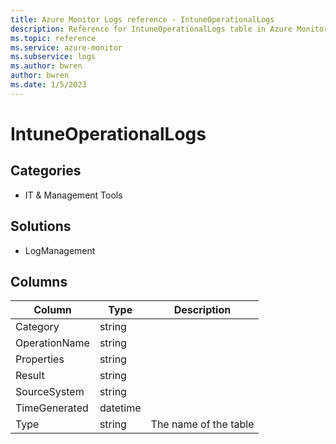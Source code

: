 ```yaml
---
title: Azure Monitor Logs reference - IntuneOperationalLogs
description: Reference for IntuneOperationalLogs table in Azure Monitor Logs.
ms.topic: reference
ms.service: azure-monitor
ms.subservice: logs
ms.author: bwren
author: bwren
ms.date: 1/5/2023
---
```


# IntuneOperationalLogs

 

## Categories

- IT & Management Tools
## Solutions

- LogManagement




## Columns

| Column | Type | Description |
| --- | --- | --- |
| Category | string |  |
| OperationName | string |  |
| Properties | string |  |
| Result | string |  |
| SourceSystem | string |  |
| TimeGenerated | datetime |  |
| Type | string | The name of the table |
